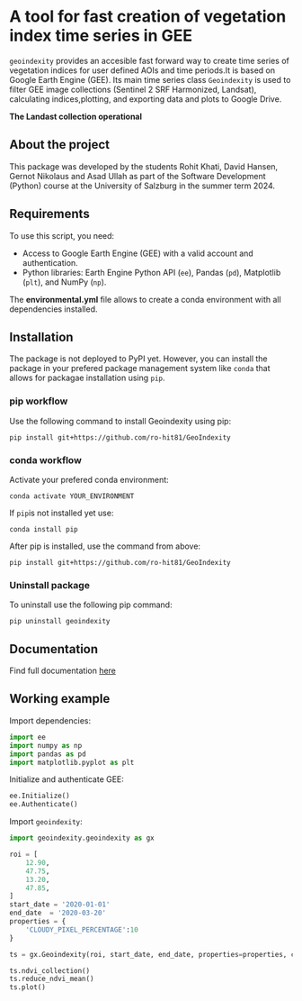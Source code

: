 # A tool for fast creation of vegetation index time series in GEE
`geoindexity` provides an accesible fast forward way to create time series of vegetation indices for user defined AOIs and time periods.It is based on Google Earth Engine (GEE). Its main time series class `Geoindexity` is used to filter GEE image collections (Sentinel 2 SRF Harmonized, Landsat), calculating indices,plotting, and exporting data and plots to Google Drive.

**The Landast collection operational**

## About the project
This package was developed by the students Rohit Khati, David Hansen, Gernot Nikolaus and Asad Ullah as part of the Software Development (Python) course at the University of Salzburg in the summer term 2024. 
## Requirements
To use this script, you need:
- Access to Google Earth Engine (GEE) with a valid account and authentication.
- Python libraries: Earth Engine Python API (`ee`), Pandas (`pd`), Matplotlib (`plt`), and NumPy (`np`).

The **environmental.yml** file allows to create a conda environment with all dependencies installed. 
## Installation 
The package is not deployed to PyPI yet. However, you can install the package in your prefered package management system like `conda` that allows for packagae installation using `pip`.  
### pip workflow
Use the following command to install Geoindexity using pip: 
```
pip install git+https://github.com/ro-hit81/GeoIndexity
```
### conda workflow 
Activate your prefered conda environment: 
```
conda activate YOUR_ENVIRONMENT
```

If `pip`is not installed yet use: 
```
conda install pip 
```

After pip is installed, use the command from above: 
```
pip install git+https://github.com/ro-hit81/GeoIndexity

```

### Uninstall package 
To uninstall use the following pip command: 
```
pip uninstall geoindexity 
```

## Documentation 
Find full documentation [here](./docs/documentation.md)

## Working example
Import dependencies:
```python 
import ee 
import numpy as np
import pandas as pd 
import matplotlib.pyplot as plt 
```
Initialize and authenticate GEE:
```python
ee.Initialize() 
ee.Authenticate() 
```
Import `geoindexity`: 
```python 
import geoindexity.geoindexity as gx
```
```python
roi = [
    12.90,
    47.75,
    13.20,
    47.85,
]
start_date = '2020-01-01'
end_date  = '2020-03-20'
properties = {
    'CLOUDY_PIXEL_PERCENTAGE':10
}

ts = gx.Geoindexity(roi, start_date, end_date, properties=properties, collection_id='Sentinel')

ts.ndvi_collection() 
ts.reduce_ndvi_mean()
ts.plot() 
````
